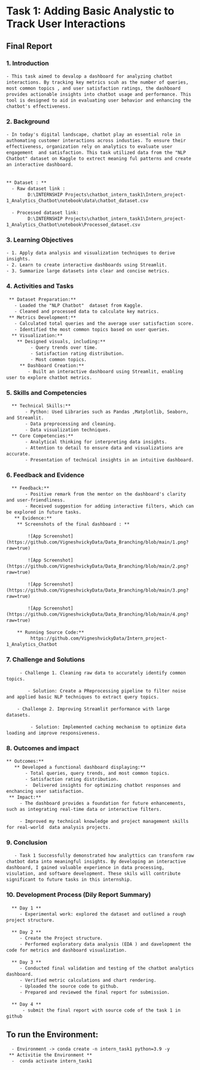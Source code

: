 # Task 1: Adding Basic Analystic to Track User Interactions

## Final Report


### 1. Introduction 
    - This task aimed to devalop a dashboard for analyzing chatbot interactions. By tracking key metrics scuh as the number of queries, most common topics , and user satisfaction ratings, the dashboard provides actionable insights into chatbot usage and performance. This tool is designed to aid in evaluating user behavior and enhancing the chatbot's effectiveness.

### 2. Background
    - In today's digital landscape, chatbot play an essential role in authomating customer interactions across industies. To ensure their effectiveness, organization rely on analytics to evaluate user engagement  and satisfaction. This task utilized data from the "NLP Chatbot" dataset on Kaggle to extrect meaning ful patterns and create an interactive dashboard.


    ** Dataset : **
      - Raw dataset link : 
            D:\INTERNSHIP Projects\chatbot_intern_task1\Intern_project-1_Analytics_Chatbot\notebook\data\chatbot_dataset.csv

      - Processed dataset link:
            D:\INTERNSHIP Projects\chatbot_intern_task1\Intern_project-1_Analytics_Chatbot\notebook\Processed_dataset.csv

### 3. Learning Objectives
    - 1. Apply data analysis and visualization techniques to derive insights.
    - 2. Learn to create interactive dashboards using Streamlit.
    - 3. Summarize large datasets into clear and concise metrics.

### 4. Activities and Tasks
     ** Dataset Preparation:**
       - Loaded the "NLP Chatbot"  dataset from Kaggle. 
       - Cleaned and processed data to calculate key matrics.
     ** Metrics Development:**
       - Calculated total queries and the average user satisfaction score.
       - Identified the most common topics based on user queries.
      ** Visualization:**
        ** Designed visuals, including:**
             - Query trends over time.
             - Satisfaction rating distribution.
             - Most common topics.
         ** Dashboard Creation:**
            - Built an interactive dashboard using Streamlit, enabling user to explore chatbot metrics.

### 5. Skills and Competencies
      ** Technical Skills:**
           - Python: Used Libraries such as Pandas ,Matplotlib, Seaborn, and Streamlit.
           - Data preprocessing and cleaning.
           - Data visualization techniques.
      ** Core Competencies:**
           - Analytical thinking for interpreting data insights.
           - Attention to detail to ensure data and visualizations are accurate.
           - Presentation of technical insights in an intuitive dashboard.

### 6. Feedback and Evidence
      ** Feedback:**
           - Positive remark from the mentor on the dashboard's clarity and user-friendliness.
           - Received suggestion for adding interactive filters, which can be explored in future tasks.
       ** Evidence:**
        ** Screenshots of the final dashboard : **

            ![App Screenshot](https://github.com/VigneshvickyData/Data_Branching/blob/main/1.png?raw=true)

            ![App Screenshot](https://github.com/VigneshvickyData/Data_Branching/blob/main/2.png?raw=true)

            ![App Screenshot](https://github.com/VigneshvickyData/Data_Branching/blob/main/3.png?raw=true)

            ![App Screenshot](https://github.com/VigneshvickyData/Data_Branching/blob/main/4.png?raw=true)

        ** Running Source Code:**
             https://github.com/VigneshvickyData/Intern_project-1_Analytics_Chatbot

### 7. Challenge and Solutions 
         - Challenge 1. Cleaning raw data to accurately identify common topics.

            - Solution: Create a PReprocessing pipeline to filter noise and applied basic NLP techniques to extract query topics.

        - Challenge 2. Improving Streamlit performance with large datasets.

             - Solution: Implemented caching mechanism to optimize data loading and improve responsiveness.

### 8. Outcomes and impact 
    ** Outcomes:**
       ** Developed a functional dashboard displaying:**
           - Total queries, query trends, and most common topics.
           - Satisfaction rating distribution.
           -  Delivered insights for optimizing chatbot responses and enchancing user satisfaction.
     ** Impact:**
         - The dashboard provides a foundation for future enhancements, such as integrating real-time data or interactive filters.

         - Improved my technical knowledge and project management skills for real-world  data analysis projects.          

### 9. Conclusion
       - Task 1 Successfully demonstrated how analyttics can transform raw chatbot data into meaningful insights. By developing an interactive dashboard, I gained valuable experience in data processing, visulation, and software development. These skils will contribute significant to future tasks in this internship.

### 10. Development Process (Dily Report Summary)
      ** Day 1 **
         - Experimental work: explored the dataset and outlined a rough project structure.

      ** Day 2 **
         - Create the Project structure.
         - Performed exploratory data analysis (EDA ) and davelopment the code for metrics and dashboard visualization.

      ** Day 3 **
         - Conducted final validation and testing of the chatbot analytics dashboard.
         - Verified metric calculations and chart rendering.
         - Uploaded the source code to github.
         - Prepared and reviewed the final report for submission.

      ** Day 4 ** 
          - submit the final report with source code of the task 1 in github        

## To run the Environment:
      - Environment -> conda create -n intern_task1 python=3.9 -y
     ** Activitie the Environment **
      -  conda activate intern_task1
